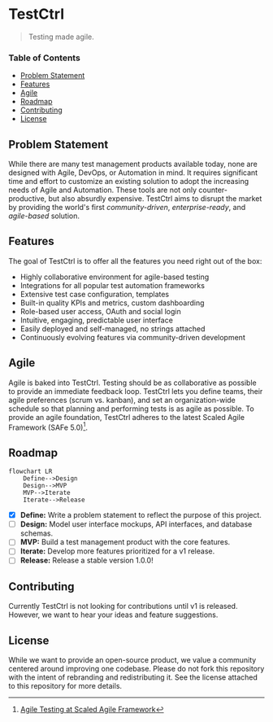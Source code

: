 # TestCtrl
> Testing made agile.

### Table of Contents
- [Problem Statement](#problem-statement)
- [Features](#features)
- [Agile](#agile)
- [Roadmap](#roadmap)
- [Contributing](#contributing)
- [License](#license)

## Problem Statement
While there are many test management products available today, none are designed with Agile, DevOps, or Automation in mind. It requires significant time and effort to customize an existing solution to adopt the increasing needs of Agile and Automation. These tools are not only counter-productive, but also absurdly expensive. TestCtrl aims to disrupt the market by providing the world's first *community-driven*, *enterprise-ready*, and *agile-based* solution.

## Features
The goal of TestCtrl is to offer all the features you need right out of the box:
- Highly collaborative environment for agile-based testing
- Integrations for all popular test automation frameworks
- Extensive test case configuration, templates
- Built-in quality KPIs and metrics, custom dashboarding
- Role-based user access, OAuth and social login
- Intuitive, engaging, predictable user interface
- Easily deployed and self-managed, no strings attached
- Continuously evolving features via community-driven development

## Agile
Agile is baked into TestCtrl. Testing should be as collaborative as possible to provide an immediate feedback loop. TestCtrl lets you define teams, their agile preferences (scrum vs. kanban), and set an organization-wide schedule so that planning and performing tests is as agile as possible. To provide an agile foundation, TestCtrl adheres to the latest Scaled Agile Framework (SAFe 5.0)[^1].

## Roadmap
```mermaid
flowchart LR
    Define-->Design
    Design-->MVP
    MVP-->Iterate
    Iterate-->Release
```
- [x] **Define:** Write a problem statement to reflect the purpose of this project.
- [ ] **Design:** Model user interface mockups, API interfaces, and database schemas. 
- [ ] **MVP:** Build a test management product with the core features.
- [ ] **Iterate:** Develop more features prioritized for a v1 release.
- [ ] **Release:** Release a stable version 1.0.0!

## Contributing
Currently TestCtrl is not looking for contributions until v1 is released. However, we want to hear your ideas and feature suggestions.

## License
While we want to provide an open-source product, we value a community centered around improving one codebase. Please do not fork this repository with the intent of rebranding and redistributing it. See the license attached to this repository for more details.

[^1]: [Agile Testing at Scaled Agile Framework](https://www.scaledagileframework.com/agile-testing/)

